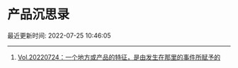 # 产品沉思录

最近更新时间: 2022-07-25 10:46:05

--- 
1. [Vol.20220724：一个地方或产品的特征，是由发生在那里的事件所赋予的](https://pmthinking.com/post/1643) 
